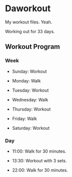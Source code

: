 # Daworkout

My workout files. Yeah.

Working out for 33 days.

## Workout Program

### Week

- Sunday: Workout
  
- Monday: Walk
  
- Tuesday: Workout
  
- Wednesday: Walk
  
- Thursday: Workout
  
- Friday: Walk
  
- Saturday: Workout

### Day

- 11:00: Walk for 30 minutes.

- 13:30: Workout with 3 sets.

- 22:00: Walk for 30 minutes.
